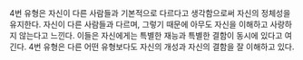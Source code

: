 4번 유형은 자신이 다른 사람들과 기본적으로 다르다고 생각함으로써 자신의 정체성을 유지한다. 
자신이 다른 사람들과 다르며, 그렇기 때문에 아무도 자신을 이해하고 사랑하지 않는다고 느낀다. 
이들은 자신에게는 특별한 재능과 특별한 결함이 동시에 있다고 여긴다. 4번 유형은 다른 어떤 유형보다도 자신의 개성과 자신의 결함을 잘 이해하고 있다. 

 